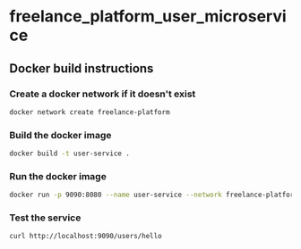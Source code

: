 # freelance_platform_user_microservice

## Docker build instructions

### Create a docker network if it doesn't exist
```bash
docker network create freelance-platform
```

### Build the docker image
```bash
docker build -t user-service .
```

### Run the docker image
```bash
docker run -p 9090:8080 --name user-service --network freelance-platform user-service
```

### Test the service
```bash
curl http://localhost:9090/users/hello
```


